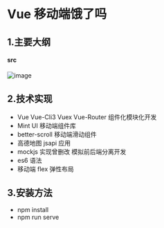 # Vue 移动端饿了吗

## 1.主要大纲

#### src

![image](url)

## 2.技术实现

- Vue Vue-Cli3 Vuex Vue-Router 组件化模块化开发
- Mint UI 移动端组件库
- better-scroll 移动端滑动组件
- 高德地图 jsapi 应用
- mockjs 实现曾删改 模拟前后端分离开发
- es6 语法
- 移动端 flex 弹性布局

## 3.安装方法

- npm install
- npm run serve
